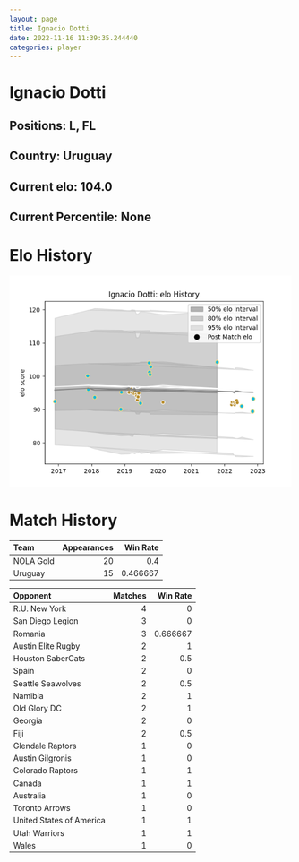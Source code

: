 ```yaml
---  
layout: page  
title: Ignacio Dotti  
date: 2022-11-16 11:39:35.244440  
categories: player  
---
```

# Ignacio Dotti

## Positions: L, FL

## Country: Uruguay

## Current elo: 104.0

## Current Percentile: None

# Elo History


![elo history](history_IgnacioDotti.png)
# Match History


| Team      |   Appearances |   Win Rate |
|:----------|--------------:|-----------:|
| NOLA Gold |            20 |   0.4      |
| Uruguay   |            15 |   0.466667 |

| Opponent                 |   Matches |   Win Rate |
|:-------------------------|----------:|-----------:|
| R.U. New York            |         4 |   0        |
| San Diego Legion         |         3 |   0        |
| Romania                  |         3 |   0.666667 |
| Austin Elite Rugby       |         2 |   1        |
| Houston SaberCats        |         2 |   0.5      |
| Spain                    |         2 |   0        |
| Seattle Seawolves        |         2 |   0.5      |
| Namibia                  |         2 |   1        |
| Old Glory DC             |         2 |   1        |
| Georgia                  |         2 |   0        |
| Fiji                     |         2 |   0.5      |
| Glendale Raptors         |         1 |   0        |
| Austin Gilgronis         |         1 |   0        |
| Colorado Raptors         |         1 |   1        |
| Canada                   |         1 |   1        |
| Australia                |         1 |   0        |
| Toronto Arrows           |         1 |   0        |
| United States of America |         1 |   1        |
| Utah Warriors            |         1 |   1        |
| Wales                    |         1 |   0        |